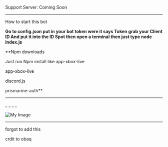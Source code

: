 


Support Server: Coming Soon

_______________________________

How to start this bot

**Go to config.json put in your bot token were it says Token grab your Client ID And put it into the ID Spot then open a terminal then just type node index.js**

**Npm downloads

Just run Npm install like app-xbox-live

 app-xbox-live

discord.js

prismarine-auth**

_______________________________

_
_
_
_










![My Image](https://i.ibb.co/5skjSLN/8a8bba5b5ad5.png)
_________________________________________

forgot to add this

crdit to obaq
